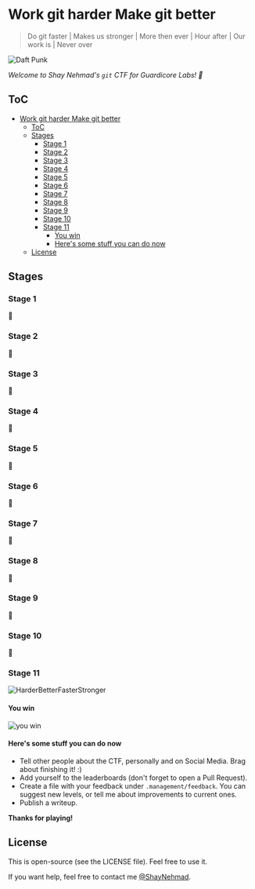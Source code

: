 # Work git harder Make git better

> Do git faster | Makes us stronger | More then ever | Hour after | Our work is | Never over

![Daft Punk](https://media.giphy.com/media/mvRt9fiKKz7Ve/giphy.gif)

_Welcome to Shay Nehmad's `git` CTF for Guardicore Labs! 🚩_

## ToC

- [Work git harder Make git better](#work-git-harder-make-git-better)
  - [ToC](#toc)
  - [Stages](#stages)
    - [Stage 1](#stage-1)
    - [Stage 2](#stage-2)
    - [Stage 3](#stage-3)
    - [Stage 4](#stage-4)
    - [Stage 5](#stage-5)
    - [Stage 6](#stage-6)
    - [Stage 7](#stage-7)
    - [Stage 8](#stage-8)
    - [Stage 9](#stage-9)
    - [Stage 10](#stage-10)
    - [Stage 11](#stage-11)
      - [You win](#you-win)
      - [Here's some stuff you can do now](#heres-some-stuff-you-can-do-now)
  - [License](#license)

## Stages

### Stage 1

🚩

### Stage 2

🚩

### Stage 3

🚩

### Stage 4

🚩

### Stage 5

🚩

### Stage 6

🚩

### Stage 7

🚩

### Stage 8

🚩

### Stage 9

🚩

### Stage 10

🚩

### Stage 11

![HarderBetterFasterStronger](https://media.giphy.com/media/qTmjKxXDwvK7K/giphy.gif)

#### You win

![you win](https://media.giphy.com/media/POH5k3dYNLrqa7SbVa/giphy.gif)

#### Here's some stuff you can do now

- Tell other people about the CTF, personally and on Social Media. Brag about finishing it! :)
- Add yourself to the leaderboards (don't forget to open a Pull Request).
- Create a file with your feedback under `.management/feedback`. You can suggest new levels, or tell me about improvements to current ones.
- Publish a writeup.

**Thanks for playing!**

## License

This is open-source (see the LICENSE file). Feel free to use it.

If you want help, feel free to contact me [@ShayNehmad](https://twitter.com/ShayNehmad).
